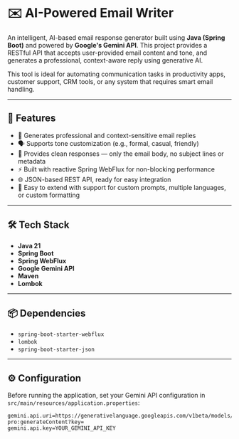 # ✉️ AI-Powered Email Writer

An intelligent, AI-based email response generator built using **Java (Spring Boot)** and powered by **Google's Gemini API**. This project provides a RESTful API that accepts user-provided email content and tone, and generates a professional, context-aware reply using generative AI.

This tool is ideal for automating communication tasks in productivity apps, customer support, CRM tools, or any system that requires smart email handling.

---

## 🚀 Features

- 🤖 Generates professional and context-sensitive email replies
- 🗣️ Supports tone customization (e.g., formal, casual, friendly)
- 🧼 Provides clean responses — only the email body, no subject lines or metadata
- ⚡ Built with reactive Spring WebFlux for non-blocking performance
- 🌐 JSON-based REST API, ready for easy integration
- 🔧 Easy to extend with support for custom prompts, multiple languages, or custom formatting

---

## 🛠 Tech Stack

- **Java 21**
- **Spring Boot**
- **Spring WebFlux**
- **Google Gemini API**
- **Maven**
- **Lombok**

---

## 📦 Dependencies

- `spring-boot-starter-webflux`
- `lombok`
- `spring-boot-starter-json`

---

## ⚙️ Configuration

Before running the application, set your Gemini API configuration in `src/main/resources/application.properties`:

```properties
gemini.api.uri=https://generativelanguage.googleapis.com/v1beta/models/gemini-pro:generateContent?key=
gemini.api.key=YOUR_GEMINI_API_KEY
